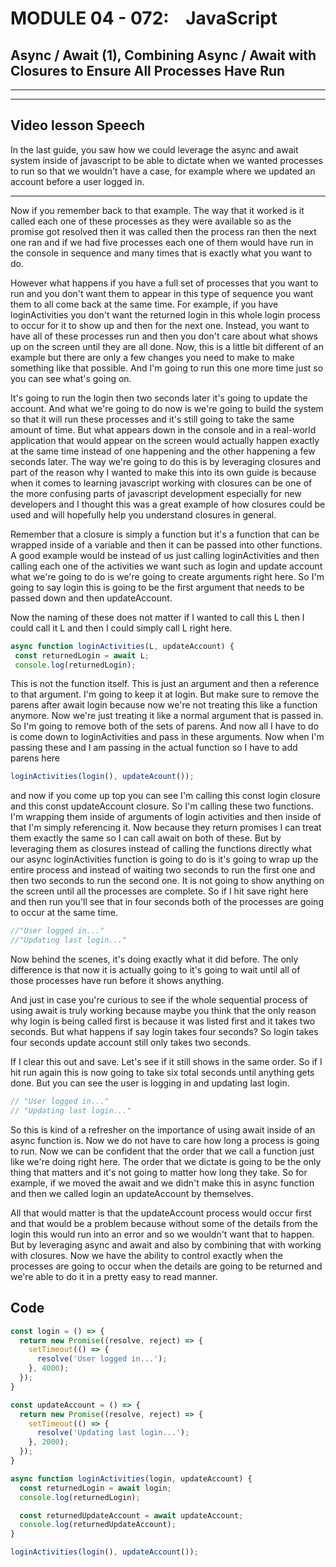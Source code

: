 # MODULE 04 - 072:    JavaScript

## Async / Await (1), Combining Async / Await with Closures to Ensure All Processes Have Run

---

---

## Video lesson Speech

In the last guide, you saw how we could leverage the async and await 
system inside of javascript to be able to dictate when we wanted 
processes to run so that we wouldn't have a case, for example where we 
updated an account before a user logged in.

****

Now if you remember back to that example. The 
way that it worked is it called each one of these processes as they were
 available so as the promise got resolved then it was called then the 
process ran then the next one ran and if we had five processes each one 
of them would have run in the console in sequence and many times that is
 exactly what you want to do.

However what happens if you have a full set of processes that you 
want to run and you don't want them to appear in this type of sequence 
you want them to all come back at the same time. For example, if you 
have loginActivities you don't want the returned login in this whole 
login process to occur for it to show up and then for the next one. 
Instead, you want to have all of these processes run and then you don't 
care about what shows up on the screen until they are all done. Now, 
this is a little bit different of an example but there are only a few 
changes you need to make to make something like that possible. And I'm 
going to run this one more time just so you can see what's going on.

It's going to run the login then two seconds later it's going to 
update the account. And what we're going to do now is we're going to 
build the system so that it will run these processes and it's still 
going to take the same amount of time. But what appears down in the 
console and in a real-world application that would appear on the screen 
would actually happen exactly at the same time instead of one happening 
and the other happening a few seconds later. The way we're going to do 
this is by leveraging closures and part of the reason why I wanted to 
make this into its own guide is because when it comes to learning 
javascript working with closures can be one of the more confusing parts 
of javascript development especially for new developers and I thought 
this was a great example of how closures could be used and will 
hopefully help you understand closures in general.

Remember that a closure is simply a function but it's a function that
 can be wrapped inside of a variable and then it can be passed into 
other functions. A good example would be instead of us just calling 
loginActivities and then calling each one of the activities we want such
 as login and update account what we're going to do is we're going to 
create arguments right here. So I'm going to say login this is going to 
be the first argument that needs to be passed down and then 
updateAccount.

Now the naming of these does not matter if I wanted to call this L 
then I could call it L and then I could simply call L right here.

```js
async function loginActivities(L, updateAccount) {
 const returnedLogin = await L;
 console.log(returnedLogin);
```

This is not the function itself. This is just an argument and then a 
reference to that argument. I'm going to keep it at login. But make sure
 to remove the parens after await login because now we're not treating 
this like a function anymore. Now we're just treating it like a normal 
argument that is passed in. So I'm going to remove both of the sets of 
parens. And now all I have to do is come down to loginActivities and 
pass in these arguments. Now when I'm passing these and I am passing in 
the actual function so I have to add parens here

```js
loginActivities(login(), updateAcount());
```

and now if you come up top you can see I'm calling this const login 
closure and this const updateAccount closure. So I'm calling these two 
functions. I'm wrapping them inside of arguments of login activities and
 then inside of that I'm simply referencing it. Now because they return 
promises I can treat them exactly the same so I can call await on both 
of these. But by leveraging them as closures instead of calling the 
functions directly what our async loginActivities function is going to 
do is it's going to wrap up the entire process and instead of waiting 
two seconds to run the first one and then two seconds to run the second 
one. It is not going to show anything on the screen until all the 
processes are complete. So if I hit save right here and then run you'll 
see that in four seconds both of the processes are going to occur at the
 same time.

```js
//"User logged in..."
//"Updating last login..."
```

Now behind the scenes, it's doing exactly what it did before. The 
only difference is that now it is actually going to it's going to wait 
until all of those processes have run before it shows anything.

And just in case you're curious to see if the whole sequential 
process of using await is truly working because maybe you think that the
 only reason why login is being called first is because it was listed 
first and it takes two seconds. But what happens if say login takes four
 seconds? So login takes four seconds update account still only takes 
two seconds.

If I clear this out and save. Let's see if it still shows in the same
 order. So if I hit run again this is now going to take six total 
seconds until anything gets done. But you can see the user is logging in
 and updating last login.

```js
// "User logged in..."
// "Updating last login..."
```

So this is kind of a refresher on the importance of using await 
inside of an async function is. Now we do not have to care how long a 
process is going to run. Now we can be confident that the order that we 
call a function just like we're doing right here. The order that we 
dictate is going to be the only thing that matters and it's not going to
 matter how long they take. So for example, if we moved the await and we
 didn't make this in async function and then we called login an 
updateAccount by themselves.

All that would matter is that the updateAccount process would occur 
first and that would be a problem because without some of the details 
from the login this would run into an error and so we wouldn't want that
 to happen. But by leveraging async and await and also by combining that
 with working with closures. Now we have the ability to control exactly 
when the processes are going to occur when the details are going to be 
returned and we're able to do it in a pretty easy to read manner.

## Code

```js
const login = () => {
  return new Promise((resolve, reject) => {
    setTimeout(() => {
      resolve('User logged in...');
    }, 4000);
  });
}

const updateAccount = () => {
  return new Promise((resolve, reject) => {
    setTimeout(() => {
      resolve('Updating last login...');
    }, 2000);
  });
}

async function loginActivities(login, updateAccount) {
  const returnedLogin = await login;
  console.log(returnedLogin);

  const returnedUpdateAccount = await updateAccount;
  console.log(returnedUpdateAccount);
}

loginActivities(login(), updateAccount());
```
